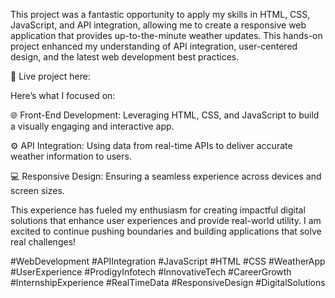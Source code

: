 This project was a fantastic opportunity to apply my skills in HTML, CSS, JavaScript, and API integration, allowing me to create a responsive web application that provides up-to-the-minute weather updates. This hands-on project enhanced my understanding of API integration, user-centered design, and the latest web development best practices.

🔗 Live project here: 

Here’s what I focused on:

🌐 Front-End Development: Leveraging HTML, CSS, and JavaScript to build a visually engaging and interactive app. 

⚙️ API Integration: Using data from real-time APIs to deliver accurate weather information to users. 

💻 Responsive Design: Ensuring a seamless experience across devices and screen sizes.

This experience has fueled my enthusiasm for creating impactful digital solutions that enhance user experiences and provide real-world utility. I am excited to continue pushing boundaries and building applications that solve real challenges!

#WebDevelopment #APIIntegration #JavaScript #HTML #CSS #WeatherApp #UserExperience #ProdigyInfotech #InnovativeTech #CareerGrowth #InternshipExperience #RealTimeData #ResponsiveDesign #DigitalSolutions

